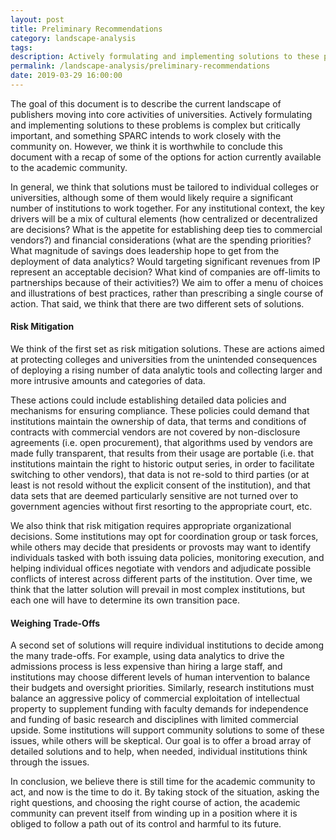 ```yaml
---
layout: post
title: Preliminary Recommendations
category: landscape-analysis
tags:
description: Actively formulating and implementing solutions to these problems is complex but critically important, and something SPARC intends to work closely with the community on. It is worthwhile to recap of some of the options for action.
permalink: /landscape-analysis/preliminary-recommendations
date: 2019-03-29 16:00:00
---
```

The goal of this document is to describe the current landscape of publishers moving into core activities of universities. Actively formulating and implementing solutions to these problems is complex but critically important, and something SPARC intends to work closely with the community on. However, we think it is worthwhile to conclude this document with a recap of some of the options for action currently available to the academic community.

In general, we think that solutions must be tailored to individual colleges or universities, although some of them would likely require a significant number of institutions to work together. For any institutional context, the key drivers will be a mix of cultural elements (how centralized or decentralized are decisions? What is the appetite for establishing deep ties to commercial vendors?) and financial considerations (what are the spending priorities? What magnitude of savings does leadership hope to get from the deployment of data analytics? Would targeting significant revenues from IP represent an acceptable decision? What kind of companies are off-limits to partnerships because of their activities?) We aim to offer a menu of choices and illustrations of best practices, rather than prescribing a single course of action. That said, we think that there are two different sets of solutions.

#### Risk Mitigation

We think of the first set as risk mitigation solutions. These are actions aimed at protecting colleges and universities from the unintended consequences of deploying a rising number of data analytic tools and collecting larger and more intrusive amounts and categories of data.

These actions could include establishing detailed data policies and mechanisms for ensuring compliance. These policies could demand that institutions maintain the ownership of data, that terms and conditions of contracts with commercial vendors are not covered by non-disclosure agreements (i.e. open procurement), that algorithms used by vendors are made fully transparent, that results from their usage are portable (i.e. that institutions maintain the right to historic output series, in order to facilitate switching to other vendors), that data is not re-sold to third parties (or at least is not resold without the explicit consent of the institution), and that data sets that are deemed particularly sensitive are not turned over to government agencies without first resorting to the appropriate court, etc.  

We also think that risk mitigation requires appropriate organizational decisions. Some institutions may opt for coordination group or task forces, while others may decide that presidents or provosts may want to identify individuals tasked with both issuing data policies, monitoring execution, and helping individual offices negotiate with vendors and adjudicate possible conflicts of interest across different parts of the institution. Over time, we think that the latter solution will prevail in most complex institutions, but each one will have to determine its own transition pace.

#### Weighing Trade-Offs

A second set of solutions will require individual institutions to decide among the many trade-offs. For example, using data analytics to drive the admissions process is less expensive than hiring a large staff, and institutions may choose different levels of human intervention to balance their budgets and oversight priorities. Similarly, research institutions must balance an aggressive policy of commercial exploitation of intellectual property to supplement funding with faculty demands for independence and funding of basic research and disciplines with limited commercial upside. Some institutions will support community solutions to some of these issues, while others will be skeptical. Our goal is to offer a broad array of detailed solutions and to help, when needed, individual institutions think through the issues.

In conclusion, we believe there is still time for the academic community to act, and now is the time to do it. By taking stock of the situation, asking the right questions, and choosing the right course of action, the academic community can prevent itself from winding up in a position where it is obliged to follow a path out of its control and harmful to its future.
